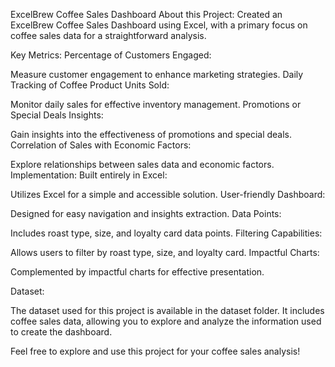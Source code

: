 ExcelBrew Coffee Sales Dashboard
About this Project:
Created an ExcelBrew Coffee Sales Dashboard using Excel, with a primary focus on coffee sales data for a straightforward analysis.

Key Metrics:
Percentage of Customers Engaged:

Measure customer engagement to enhance marketing strategies.
Daily Tracking of Coffee Product Units Sold:

Monitor daily sales for effective inventory management.
Promotions or Special Deals Insights:

Gain insights into the effectiveness of promotions and special deals.
Correlation of Sales with Economic Factors:

Explore relationships between sales data and economic factors.
Implementation:
Built entirely in Excel:

Utilizes Excel for a simple and accessible solution.
User-friendly Dashboard:

Designed for easy navigation and insights extraction.
Data Points:

Includes roast type, size, and loyalty card data points.
Filtering Capabilities:

Allows users to filter by roast type, size, and loyalty card.
Impactful Charts:

Complemented by impactful charts for effective presentation.

Dataset:

The dataset used for this project is available in the dataset folder. It includes coffee sales data, allowing you to explore and analyze the information used to create the dashboard.

Feel free to explore and use this project for your coffee sales analysis!

